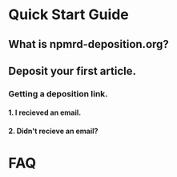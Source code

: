 # Quick Start Guide

## What is npmrd-deposition.org?

## Deposit your first article.
### Getting a deposition link.
#### 1. I recieved an email.
#### 2. Didn't recieve an email?

# FAQ
